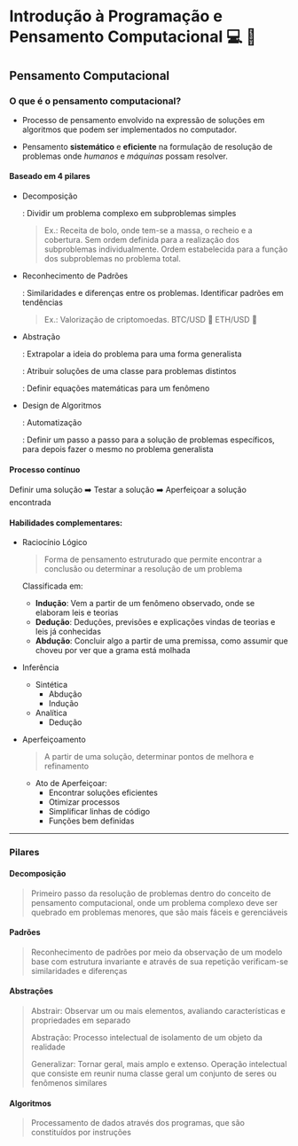 # Introdução à Programação e Pensamento Computacional :computer: :thinking:

## Pensamento Computacional

### O que é o pensamento computacional?

- Processo de pensamento envolvido na expressão de soluções em algoritmos que podem ser implementados no computador.

- Pensamento **sistemático** e **eficiente** na formulação de resolução de problemas onde *humanos* e *máquinas* possam resolver.

#### Baseado em 4 pilares

- Decomposição

  : Dividir um problema complexo em subproblemas simples

  > Ex.: Receita de bolo, onde tem-se a massa, o recheio e a cobertura. Sem ordem definida para a realização dos subproblemas individualmente. Ordem estabelecida para a função dos subproblemas no problema total.

- Reconhecimento de Padrões

  : Similaridades e diferenças entre os problemas. Identificar padrões em tendências

  > Ex.: Valorização de criptomoedas. BTC/USD :arrow_up_small: ETH/USD :arrow_up_small:

- Abstração

  : Extrapolar a ideia do problema para uma forma generalista

  : Atribuir soluções de uma classe para problemas distintos

  : Definir equações matemáticas para um fenômeno

- Design de Algoritmos

  : Automatização

  : Definir um passo a passo para a solução de problemas específicos, para depois fazer o mesmo no problema generalista

#### Processo contínuo

Definir uma solução :arrow_right: Testar a solução :arrow_right: Aperfeiçoar a solução encontrada

#### Habilidades complementares:

- Raciocínio Lógico

  > Forma de pensamento estruturado que permite encontrar a conclusão ou determinar a resolução de um problema

  Classificada em:

  - **Indução**: Vem a partir de um fenômeno observado, onde se elaboram leis e teorias
  - **Dedução**: Deduções, previsões e explicações vindas de teorias e leis já conhecidas
  - **Abdução**: Concluir algo a partir de uma premissa, como assumir que choveu por ver que a grama está molhada

- Inferência

  - Sintética
    - Abdução
    - Indução
  - Analítica
    - Dedução
  
- Aperfeiçoamento

  > A partir de uma solução, determinar pontos de melhora e refinamento

  - Ato de Aperfeiçoar:
    - Encontrar soluções eficientes
    - Otimizar processos
    - Simplificar linhas de código
    - Funções bem definidas

---

### Pilares

#### Decomposição

> Primeiro passo da resolução de problemas dentro do conceito de pensamento computacional, onde um problema complexo deve ser quebrado em problemas menores, que são mais fáceis e gerenciáveis





#### Padrões

> Reconhecimento de padrões por meio da observação de um modelo base com estrutura invariante e através de sua repetição verificam-se similaridades e diferenças





#### Abstrações

> Abstrair: Observar um ou mais elementos, avaliando características e propriedades em separado
>
> Abstração: Processo intelectual de isolamento de um objeto da realidade
>
> Generalizar: Tornar geral, mais amplo e extenso. Operação intelectual que consiste em reunir numa classe geral um conjunto de seres ou fenômenos similares





#### Algoritmos

> Processamento de dados através dos programas, que são constituídos por instruções